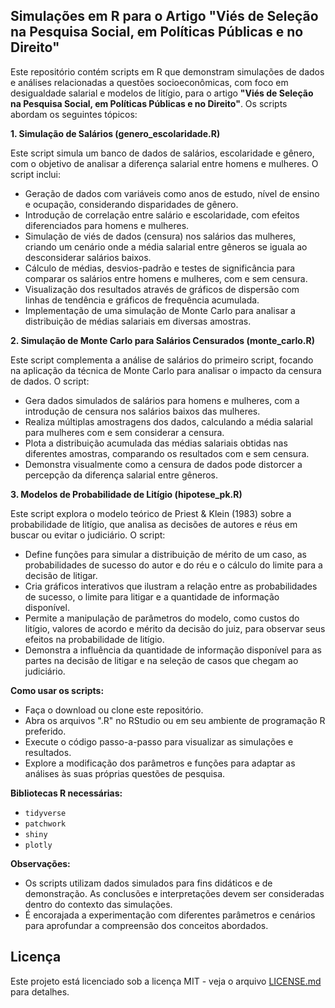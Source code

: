 ## Simulações em R para o Artigo "Viés de Seleção na Pesquisa Social, em Políticas Públicas e no Direito"

Este repositório contém scripts em R que demonstram simulações de dados e análises relacionadas a questões socioeconômicas, com foco em desigualdade salarial e  modelos de litígio, para o artigo **"Viés de Seleção na Pesquisa Social, em Políticas Públicas e no Direito"**. Os scripts abordam os seguintes tópicos:

**1. Simulação de Salários (genero_escolaridade.R)**

Este script simula um banco de dados de salários, escolaridade e gênero, com o objetivo de analisar a diferença salarial entre homens e mulheres. O script inclui:

* Geração de dados com variáveis como anos de estudo, nível de ensino e ocupação, considerando disparidades de gênero.
* Introdução de correlação entre salário e escolaridade, com efeitos diferenciados para homens e mulheres.
* Simulação de viés de dados (censura) nos salários das mulheres, criando um cenário onde a média salarial entre gêneros se iguala ao desconsiderar salários baixos.
* Cálculo de médias, desvios-padrão e testes de significância para comparar os salários entre homens e mulheres, com e sem censura.
* Visualização dos resultados através de gráficos de dispersão com linhas de tendência e gráficos de frequência acumulada.
* Implementação de uma simulação de Monte Carlo para analisar a distribuição de médias salariais em diversas amostras.

**2. Simulação de Monte Carlo para Salários Censurados (monte_carlo.R)**

Este script complementa a análise de salários do primeiro script, focando na aplicação da técnica de Monte Carlo para analisar o impacto da censura de dados. O script:

* Gera dados simulados de salários para homens e mulheres, com a introdução de censura nos salários baixos das mulheres.
* Realiza múltiplas amostragens dos dados, calculando a média salarial para mulheres com e sem considerar a censura.
* Plota a distribuição acumulada das médias salariais obtidas nas diferentes amostras, comparando os resultados com e sem censura.
* Demonstra visualmente como a censura de dados pode distorcer a percepção da diferença salarial entre gêneros.

**3. Modelos de Probabilidade de Litígio (hipotese_pk.R)**

Este script explora o modelo teórico de Priest & Klein (1983) sobre a probabilidade de litígio, que analisa as decisões de autores e réus em buscar ou evitar o judiciário. O script:

* Define funções para simular a distribuição de mérito de um caso, as probabilidades de sucesso do autor e do réu e o cálculo do limite para a decisão de litigar.
* Cria gráficos interativos que ilustram a relação entre as probabilidades de sucesso, o limite para litigar e a quantidade de informação disponível.
* Permite a manipulação de parâmetros do modelo, como custos do litígio, valores de acordo e mérito da decisão do juiz, para observar seus efeitos na probabilidade de litígio.
* Demonstra a influência da quantidade de informação disponível para as partes na decisão de litigar e na seleção de casos que chegam ao judiciário.

**Como usar os scripts:**

* Faça o download ou clone este repositório.
* Abra os arquivos ".R" no RStudio ou em seu ambiente de programação R preferido.
* Execute o código passo-a-passo para visualizar as simulações e resultados.
* Explore a modificação dos parâmetros e funções para adaptar as análises às suas próprias questões de pesquisa.

**Bibliotecas R necessárias:**

* `tidyverse`
* `patchwork`
* `shiny`
* `plotly`

**Observações:**

* Os scripts utilizam dados simulados para fins didáticos e de demonstração. As conclusões e interpretações devem ser consideradas dentro do contexto das simulações.
* É encorajada a experimentação com diferentes parâmetros e cenários para aprofundar a compreensão dos conceitos abordados. 

## Licença

Este projeto está licenciado sob a licença MIT - veja o arquivo [LICENSE.md](LICENSE) para detalhes. 
